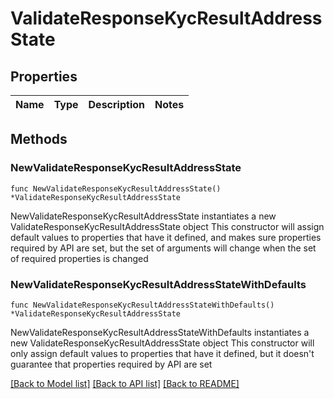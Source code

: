 # ValidateResponseKycResultAddressState

## Properties

Name | Type | Description | Notes
------------ | ------------- | ------------- | -------------

## Methods

### NewValidateResponseKycResultAddressState

`func NewValidateResponseKycResultAddressState() *ValidateResponseKycResultAddressState`

NewValidateResponseKycResultAddressState instantiates a new ValidateResponseKycResultAddressState object
This constructor will assign default values to properties that have it defined,
and makes sure properties required by API are set, but the set of arguments
will change when the set of required properties is changed

### NewValidateResponseKycResultAddressStateWithDefaults

`func NewValidateResponseKycResultAddressStateWithDefaults() *ValidateResponseKycResultAddressState`

NewValidateResponseKycResultAddressStateWithDefaults instantiates a new ValidateResponseKycResultAddressState object
This constructor will only assign default values to properties that have it defined,
but it doesn't guarantee that properties required by API are set


[[Back to Model list]](../README.md#documentation-for-models) [[Back to API list]](../README.md#documentation-for-api-endpoints) [[Back to README]](../README.md)


